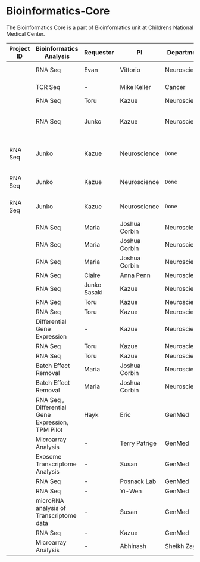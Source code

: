 # Bioinformatics-Core

The Bioinformatics Core is a part of Bioinformatics unit at Childrens National Medical Center.


|Project ID| Bioinformatics Analysis  | Requestor   | PI             | Department    | Status | Tags  | Done By |
|----------| -----------------------  |:----------- | -------------- | ----------    | ------ |------ |------ |
| |RNA Seq | Evan       | Vittorio  | Neuroscience  | `Ongoing` | TRAP Pilot | Payal |
| |TCR Seq | -       | Mike Keller  | Cancer  | `Ongoing` | TCR Pilot | Payal |
| |RNA Seq | Toru       | Kazue  | Neuroscience  | `Ongoing` | G216 | Payal |
| |RNA Seq | Junko       | Kazue  | Neuroscience  | `Done` | G193 old PE, Mouse| Payal |
|RNA Seq | Junko       | Kazue  | Neuroscience  | `Done` | G193 new PE, Mouse | Payal |
|RNA Seq | Junko       | Kazue  | Neuroscience  | `Done` | G193 old SE, Mouse | Payal |
|RNA Seq | Junko       | Kazue  | Neuroscience  | `Done` | G193 old SE, Mouse | Payal |
| |RNA Seq | Maria       | Joshua Corbin  | Neuroscience  | `Done` | |Payal |
| |RNA Seq  | Maria       | Joshua Corbin  | Neuroscience  | `Done` | |Payal |
| |RNA Seq  | Maria       | Joshua Corbin  | Neuroscience  | `Done` | |Payal |
| |RNA Seq  | Claire       | Anna Penn  | Neuroscience  | `Done` | |Payal |
| |RNA Seq  | Junko Sasaki       | Kazue  | Neuroscience  | `Done` | |Payal |
| |RNA Seq  |Toru       | Kazue  | Neuroscience  | `Done` | |Payal |
| |RNA Seq  | Toru       | Kazue  | Neuroscience  | `Done`| |Payal |
| |Differential Gene Expression                  |   -    | Kazue  | Neuroscience  | `Done` | |Payal |
| |RNA Seq  | Toru       | Kazue   | Neuroscience  | `Done`| |Payal |
| |RNA Seq  | Toru       | Kazue   | Neuroscience  | `Done` | |Payal |
| |Batch Effect Removal | Maria       | Joshua Corbin  | Neuroscience  | `Done` | |Payal |
| |Batch Effect Removal | Maria       | Joshua Corbin  | Neuroscience  | `Done` | |Payal |
| |RNA Seq , Differential Gene Expression, TPM Pilot | Hayk       | Eric  | GenMed  | `Done` | |Payal, Surajit |
| |Microarray Analysis | -       | Terry Patrige  | GenMed  | `Done` | |Surajit |
| |Exosome Transcriptome Analysis    | -      | Susan | GenMed | `Done` | |Surajit |
| |RNA Seq  | -     | Posnack Lab  | GenMed  | `Done` | |Surajit |
| |RNA Seq | -     | Yi-Wen  | GenMed  | `Done` | |Surajit |
| |microRNA analysis of Transcriptome data | -     | Susan  | GenMed  | `Done` | |Surajit |
| |RNA Seq | -     | Kazue  | GenMed  | `Done` | |Surajit |
| |Microarray Analysis  | -       | Abhinash  | Sheikh Zayed  | `Done` | |Surajit |

